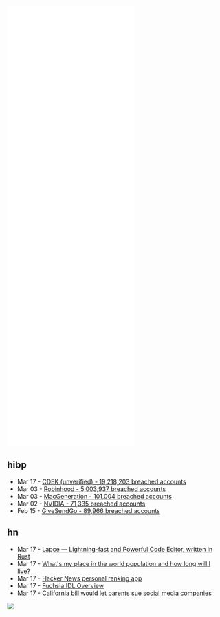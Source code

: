 ![Metrics](https://raw.githubusercontent.com/phixion/phixion/master/metrics.svg)

## hibp

<!--
for https://github.com/phixion/phixion/blob/main/.github/workflows/feeds.yml
-->
<!--START_SECTION:haveibeenpwnd-->
- Mar 17 - [CDEK (unverified) - 19,218,203 breached accounts](https://haveibeenpwned.com/PwnedWebsites#CDEK)
- Mar 03 - [Robinhood - 5,003,937 breached accounts](https://haveibeenpwned.com/PwnedWebsites#Robinhood)
- Mar 03 - [MacGeneration - 101,004 breached accounts](https://haveibeenpwned.com/PwnedWebsites#MacGeneration)
- Mar 02 - [NVIDIA - 71,335 breached accounts](https://haveibeenpwned.com/PwnedWebsites#NVIDIA)
- Feb 15 - [GiveSendGo - 89,966 breached accounts](https://haveibeenpwned.com/PwnedWebsites#GiveSendGo)
<!--END_SECTION:haveibeenpwnd-->

## hn

<!--
for https://github.com/phixion/phixion/blob/main/.github/workflows/feeds.yml
-->
<!--START_SECTION:hn-->
- Mar 17 - [Lapce — Lightning-fast and Powerful Code Editor, written in Rust](https://lapce.dev/)
- Mar 17 - [What's my place in the world population and how long will I live?](https://population.io/)
- Mar 17 - [Hacker News personal ranking app](https://github.com/joelgrus/hackernews)
- Mar 17 - [Fuchsia IDL Overview](https://fuchsia.dev/fuchsia-src/concepts/fidl/overview)
- Mar 17 - [California bill would let parents sue social media companies](https://www.latimes.com/business/technology/story/2022-03-16/california-bill-would-let-parents-sue-social-media-companies-for-addicting-kids)
<!--END_SECTION:hn-->

<!--
for https://yhype.me
-->
![](https://hit.yhype.me/github/profile?user_id=13013670)
